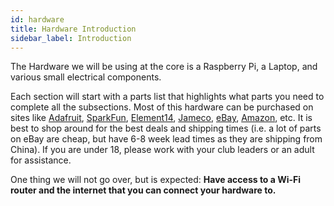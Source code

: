 ```yaml
---
id: hardware
title: Hardware Introduction
sidebar_label: Introduction
---
```


The Hardware we will be using at the core is a Raspberry Pi, a Laptop, and various small electrical components. 

Each section will start with a parts list that highlights what parts you need to complete all the subsections. Most of this hardware can be purchased on sites like <a href="https://www.adafruit.com/" target="_blank">Adafruit</a>, <a href="https://www.sparkfun.com/" target="_blank">SparkFun</a>, <a href="https://www.element14.com/" target="_blank">Element14</a>, <a href="https://www.jameco.com/" target="_blank">Jameco</a>, <a href="https://www.ebay.com/" target="_blank">eBay</a>, <a href="https://www.amazon.com/" target="_blank">Amazon</a>, etc. It is best to shop around for the best deals and shipping times (i.e. a lot of parts on eBay are cheap, but have 6-8 week lead times as they are shipping from China). If you are under 18, please work with your club leaders or an adult for assistance. 

One thing we will not go over, but is expected: **Have access to a Wi-Fi router and the internet that you can connect your hardware to.** 